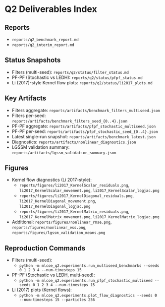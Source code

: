# Q2 Deliverables Index

## Reports
- `reports/q2_benchmark_report.md`
- `reports/q2_interim_report.md`

## Status Snapshots
- Filters (multi-seed): `reports/q2/status/filter_status.md`
- PF-PF (Stochastic vs LEDH): `reports/q2/status/pfpf_status.md`
- Li (2017)-style Kernel flow plots: `reports/q2/status/li2017_plots.md`

## Key Artifacts
- Filters aggregate: `reports/artifacts/benchmark_filters_multiseed.json`
- Filters per-seed: `reports/artifacts/benchmark_filters_seed_{0..4}.json`
- PF-PF aggregate: `reports/artifacts/pfpf_stochastic_multiseed.json`
- PF-PF per-seed: `reports/artifacts/pfpf_stochastic_seed_{0..4}.json`
- Latest single-run snapshot: `reports/artifacts/benchmark_latest.json`
- Diagnostics: `reports/artifacts/nonlinear_diagnostics.json`
- LGSSM validation summary: `reports/artifacts/lgssm_validation_summary.json`

## Figures
- Kernel flow diagnostics (Li 2017-style):
  - `reports/figures/li2017_KernelScalar_residuals.png`, `li2017_KernelScalar_movement.png`, `li2017_KernelScalar_logjac.png`
  - `reports/figures/li2017_KernelDiagonal_residuals.png`, `li2017_KernelDiagonal_movement.png`, `li2017_KernelDiagonal_logjac.png`
  - `reports/figures/li2017_KernelMatrix_residuals.png`, `li2017_KernelMatrix_movement.png`, `li2017_KernelMatrix_logjac.png`
- Additional: `reports/figures/nonlinear_rmse.png`, `reports/figures/nonlinear_ess.png`, `reports/figures/lgssm_validation_means.png`

## Reproduction Commands
- Filters (multi-seed):
  - `python -m mlcoe_q2.experiments.run_multiseed_benchmarks --seeds 0 1 2 3 4 --num-timesteps 15`
- PF-PF (Stochastic vs LEDH, multi-seed):
  - `python -m mlcoe_q2.experiments.run_pfpf_stochastic_multiseed --seeds 0 1 2 3 4 --num-timesteps 15`
- Li (2017) plots (Kernel flows):
  - `python -m mlcoe_q2.experiments.plot_flow_diagnostics --seeds 0 --num-timesteps 15 --particles 256`
